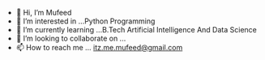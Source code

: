 - 👋 Hi, I’m Mufeed 
- 👀 I’m interested in ...Python Programming
- 🌱 I’m currently learning ...B.Tech Artificial Intelligence And Data Science
- 💞️ I’m looking to collaborate on ...
- 📫 How to reach me ... itz.me.mufeed@gmail.com 

<!---
MuFeEd06/MuFeEd06 is a ✨ special ✨ repository because its `README.md` (this file) appears on your GitHub profile.
You can click the Preview link to take a look at your changes.
--->
